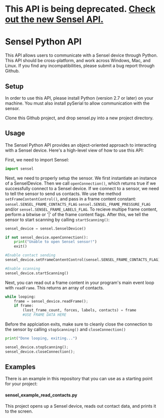 # This API is being deprecated. [Check out the new Sensel API.](https://github.com/sensel/sensel-api)

# Sensel Python API

This API allows users to communicate with a Sensel device through Python. This API should be cross-platform, and work across Windows, Mac, and Linux. If you find any incompatibilities, please submit a bug report through Github.

## Setup
In order to use this API, please install Python (version 2.7 or later) on your machine. You must also install pySerial to allow communication with the sensor. 

Clone this Github project, and drop sensel.py into a new project directory.

## Usage
The Sensel Python API provides an object-oriented approach to interacting with a Sensel device. Here's a high-level view of how to use this API:

First, we need to import Sensel:

```python
import sensel
```

Next, we need to properly setup the sensor. We first instantiate an instance of a SenselDevice. Then we call `openConnection()`, which returns true if we successfully connect to a Sensel device. If we connect to a sensor, we need to tell the sensor to send us contacts. We use the method `setFrameContentControl()`, and pass in a frame content constant: `sensel.SENSEL_FRAME_CONTACTS_FLAG` `sensel.SENSEL_FRAME_PRESSURE_FLAG` and/or `sensel.SENSEL_FRAME_LABELS_FLAG`. To recieve multipe frame content, perform a bitwise or '|' of the frame content flags. After this, we tell the sensor to start scanning by calling `startScanning()`:

```python
sensel_device = sensel.SenselDevice()

if not sensel_device.openConnection():
    print("Unable to open Sensel sensor!")
    exit()

#Enable contact sending
sensel_device.setFrameContentControl(sensel.SENSEL_FRAME_CONTACTS_FLAG)

#Enable scanning
sensel_device.startScanning()
```

Next, you can read out a frame content in your program's main event loop with `readFrame`. This returns an array of contacts.

```python
while looping:
    frame = sensel_device.readFrame();
    if frame:
        (lost_frame_count, forces, labels, contacts) = frame
        #USE FRAME DATA HERE
```

Before the applciation exits, make sure to cleanly close the connection to the sensor by calling `stopScanning()` and `closeConnection()`

```python
print("Done looping, exiting...")

sensel_device.stopScanning();
sensel_device.closeConnection();
```

## Examples

There is an example in this repository that you can use as a starting point for your project:

#### sensel_example_read_contacts.py
This project opens up a Sensel device, reads out contact data, and prints it to the screen.
